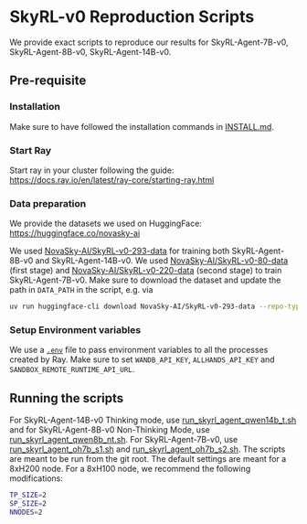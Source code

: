 # SkyRL-v0 Reproduction Scripts

We provide exact scripts to reproduce our results for SkyRL-Agent-7B-v0, SkyRL-Agent-8B-v0, SkyRL-Agent-14B-v0. 

## Pre-requisite

### Installation

Make sure to have followed the installation commands in [INSTALL.md](../../../INSTALL.md). 

### Start Ray
Start ray in your cluster following the guide: https://docs.ray.io/en/latest/ray-core/starting-ray.html 

### Data preparation

We provide the datasets we used on HuggingFace: https://huggingface.co/novasky-ai 

We used [NovaSky-AI/SkyRL-v0-293-data](https://huggingface.co/datasets/NovaSky-AI/SkyRL-v0-293-data) for training both SkyRL-Agent-8B-v0 and SkyRL-Agent-14B-v0.
We used [NovaSky-AI/SkyRL-v0-80-data](https://huggingface.co/datasets/NovaSky-AI/SkyRL-v0-80-data) (first stage) and [NovaSky-AI/SkyRL-v0-220-data](https://huggingface.co/datasets/NovaSky-AI/SkyRL-v0-220-data) (second stage) to train SkyRL-Agent-7B-v0.
Make sure to download the dataset and update the path in `DATA_PATH` in the script, e.g. via

```bash
uv run huggingface-cli download NovaSky-AI/SkyRL-v0-293-data --repo-type dataset --local-dir <path_to_swegym_dataset>
```

### Setup Environment variables

We use a [`.env`](../../../.env.swebench) file to pass environment variables to all the processes created by Ray. Make sure to set `WANDB_API_KEY`, `ALLHANDS_API_KEY` and `SANDBOX_REMOTE_RUNTIME_API_URL`.

## Running the scripts

For  SkyRL-Agent-14B-v0 Thinking mode, use [run_skyrl_agent_qwen14b_t.sh](./run_skyrl_agent_qwen14b_t.sh) and for SkyRL-Agent-8B-v0 Non-Thinking Mode, use [run_skyrl_agent_qwen8b_nt.sh](./run_skyrl_agent_qwen8b_nt.sh). For SkyRL-Agent-7B-v0, use [run_skyrl_agent_oh7b_s1.sh](./run_skyrl_agent_oh7b_s1.sh) and [run_skyrl_agent_oh7b_s2.sh](./run_skyrl_agent_oh7b_s2.sh).
The scripts are meant to be run from the git root. The default settings are meant for a 8xH200 node. For a 8xH100 node, we recommend the following modifications:

```bash
TP_SIZE=2
SP_SIZE=2
NNODES=2
```
